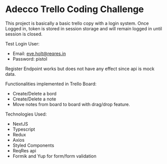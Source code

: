 # Adecco Trello Coding Challenge

This project is basically a basic trello copy with a login system.
Once Logged in, token is stored in session storage and will remain logged in until session is closed.

Test Login User:
* Email: eve.holt@reqres.in
* Password: pistol

Register Endpoint works but does not have any effect since api is mock data. 

Functionalities implemented in Trello Board:
* Create/Delete a bord
* Create/Delete a note
* Move notes from board to board with drag/drop feature.

Technologies Used:
* NextJS
* Typescript
* Redux
* Axios
* Styled Components
* ReqRes api
* Formik and Yup for form/form validation